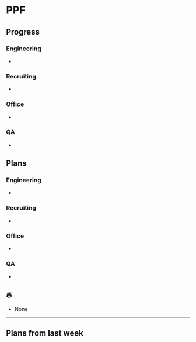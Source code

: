 # PPF

## Progress

### Engineering

*

### Recruiting

*

### Office

*

### QA

*

## Plans

### Engineering

*

### Recruiting

*

### Office

*

### QA

*

## 🔥

* None

---

## Plans from last week
